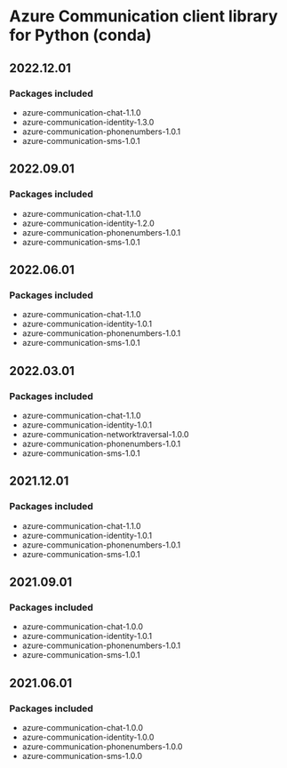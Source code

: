 # Azure Communication client library for Python (conda)

## 2022.12.01

### Packages included

- azure-communication-chat-1.1.0
- azure-communication-identity-1.3.0
- azure-communication-phonenumbers-1.0.1
- azure-communication-sms-1.0.1

## 2022.09.01

### Packages included

- azure-communication-chat-1.1.0
- azure-communication-identity-1.2.0
- azure-communication-phonenumbers-1.0.1
- azure-communication-sms-1.0.1

## 2022.06.01

### Packages included

- azure-communication-chat-1.1.0
- azure-communication-identity-1.0.1
- azure-communication-phonenumbers-1.0.1
- azure-communication-sms-1.0.1

## 2022.03.01

### Packages included

- azure-communication-chat-1.1.0
- azure-communication-identity-1.0.1
- azure-communication-networktraversal-1.0.0
- azure-communication-phonenumbers-1.0.1
- azure-communication-sms-1.0.1

## 2021.12.01

### Packages included

- azure-communication-chat-1.1.0
- azure-communication-identity-1.0.1
- azure-communication-phonenumbers-1.0.1
- azure-communication-sms-1.0.1

## 2021.09.01

### Packages included

- azure-communication-chat-1.0.0
- azure-communication-identity-1.0.1
- azure-communication-phonenumbers-1.0.1
- azure-communication-sms-1.0.1

## 2021.06.01

### Packages included

- azure-communication-chat-1.0.0
- azure-communication-identity-1.0.0
- azure-communication-phonenumbers-1.0.0
- azure-communication-sms-1.0.0